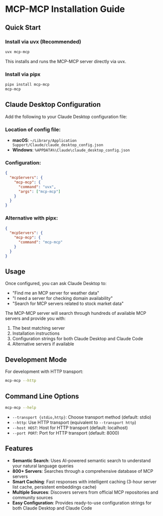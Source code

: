 # MCP-MCP Installation Guide

## Quick Start

### Install via uvx (Recommended)

```bash
uvx mcp-mcp
```

This installs and runs the MCP-MCP server directly via uvx.

### Install via pipx

```bash
pipx install mcp-mcp
mcp-mcp
```

## Claude Desktop Configuration

Add the following to your Claude Desktop configuration file:

### Location of config file:
- **macOS**: `~/Library/Application Support/Claude/claude_desktop_config.json`
- **Windows**: `%APPDATA%\Claude\claude_desktop_config.json`

### Configuration:

```json
{
  "mcpServers": {
    "mcp-mcp": {
      "command": "uvx",
      "args": ["mcp-mcp"]
    }
  }
}
```

### Alternative with pipx:

```json
{
  "mcpServers": {
    "mcp-mcp": {
      "command": "mcp-mcp"
    }
  }
}
```

## Usage

Once configured, you can ask Claude Desktop to:

- "Find me an MCP server for weather data"
- "I need a server for checking domain availability"
- "Search for MCP servers related to stock market data"

The MCP-MCP server will search through hundreds of available MCP servers and provide you with:
1. The best matching server
2. Installation instructions
3. Configuration strings for both Claude Desktop and Claude Code
4. Alternative servers if available

## Development Mode

For development with HTTP transport:

```bash
mcp-mcp --http
```

## Command Line Options

```bash
mcp-mcp --help
```

- `--transport {stdio,http}`: Choose transport method (default: stdio)
- `--http`: Use HTTP transport (equivalent to `--transport http`)
- `--host HOST`: Host for HTTP transport (default: localhost)
- `--port PORT`: Port for HTTP transport (default: 8000)

## Features

- **Semantic Search**: Uses AI-powered semantic search to understand your natural language queries
- **800+ Servers**: Searches through a comprehensive database of MCP servers
- **Smart Caching**: Fast responses with intelligent caching (3-hour server list cache, persistent embeddings cache)
- **Multiple Sources**: Discovers servers from official MCP repositories and community sources
- **Easy Configuration**: Provides ready-to-use configuration strings for both Claude Desktop and Claude Code